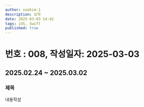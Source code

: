 ```yaml
---
author: sookim-1
description: 요약
date: 2025-03-03 14:42
tags: iOS, Swift
published: true
---
```

# 번호 : 008, 작성일자: 2025-03-03
## 2025.02.24 ~ 2025.03.02
### 제목
내용작성
